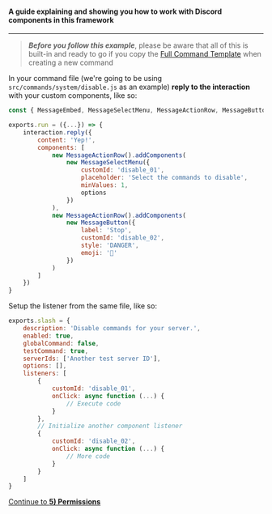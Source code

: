 #### A guide explaining and showing you how to work with Discord components in this framework
---

> ***Before you follow this example***, please be aware that all of this is built-in and ready to go if you copy the [Full Command Template](https://github.com/Destinovant/discord.js-bot-framework/tree/main/src/commands/.fullCommandTemplate.js) when creating a new command

In your command file (we're going to be using `src/commands/system/disable.js` as an example) **reply to the interaction** with your custom components, like so:
```javascript
const { MessageEmbed, MessageSelectMenu, MessageActionRow, MessageButton } = require('discord.js')

exports.run = ({...}) => {
    interaction.reply({
        content: 'Yep!',
        components: [
            new MessageActionRow().addComponents(
                new MessageSelectMenu({
                    customId: 'disable_01',
                    placeholder: 'Select the commands to disable',
                    minValues: 1,
                    options
                })
            ),
            new MessageActionRow().addComponents(
                new MessageButton({
                    label: 'Stop',
                    customId: 'disable_02',
                    style: 'DANGER',
                    emoji: '🚫'
                })
            )
        ]
    })
}
```
Setup the listener from the same file, like so:
```javascript
exports.slash = {
    description: 'Disable commands for your server.',
    enabled: true,
    globalCommand: false,
    testCommand: true,
    serverIds: ['Another test server ID'],
    options: [],
    listeners: [
        {
            customId: 'disable_01',
            onClick: async function (...) {
                // Execute code
            }
        },
        // Initialize another component listener
        {
            customId: 'disable_02',
            onClick: async function (...) {
                // More code
            }
        }
    ]
}
```

[Continue to **5) Permissions**](./5Permissions.md)
